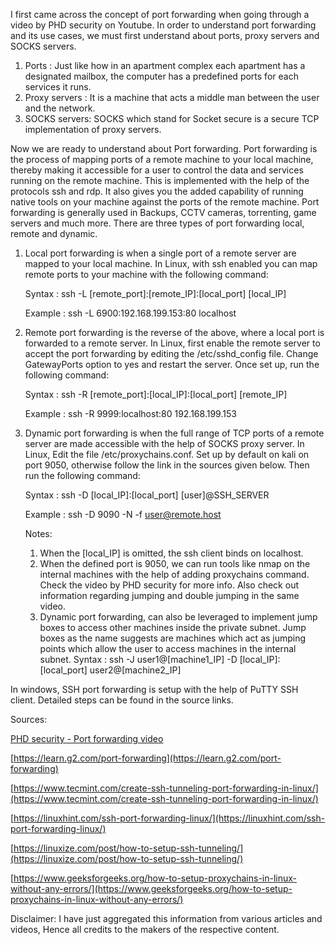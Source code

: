 I first came across the concept of port forwarding when going through a video by PHD security on Youtube. In order to understand port forwarding and its use cases, we must first understand about ports, proxy servers and SOCKS servers. 

1. Ports : Just like how in an apartment complex each apartment has a designated mailbox, the computer has a predefined ports for each services it runs. 
2. Proxy servers : It is a machine that acts a middle man between the user and the network.
3. SOCKS servers: SOCKS which stand for Socket secure is a secure TCP implementation of proxy servers. 

Now we are ready to understand about Port forwarding. Port forwarding is the process of mapping ports of a remote machine to your local machine, thereby making it accessible for a user to control the data and services running on the remote machine. This is implemented with the help of the protocols ssh and rdp. It also gives you the added capability of running native tools on your machine against the ports of the remote machine. Port forwarding is generally used in Backups, CCTV cameras, torrenting, game servers and much more. There are three types of port forwarding local, remote and dynamic. 

1. Local port forwarding is when a single port of a remote server are mapped to your local machine. In Linux, with ssh enabled you can map remote ports to your machine with the following command:
    
    Syntax : ssh -L [remote_port]:[remote_IP]:[local_port] [local_IP]
    
    Example : ssh -L 6900:192.168.199.153:80 localhost
    
2. Remote port forwarding is the reverse of the above, where a local port is forwarded to a remote server. In Linux, first enable the remote server to accept the port forwarding by editing the /etc/sshd_config file. Change GatewayPorts option to yes and restart the server. Once set up, run the following command:
    
    Syntax : ssh -R [remote_port]:[local_IP]:[local_port] [remote_IP]
    
    Example : ssh -R 9999:localhost:80 192.168.199.153
    
3. Dynamic port forwarding is when the full range of TCP ports of a remote server are made accessible with the help of SOCKS proxy server. In Linux, Edit the file /etc/proxychains.conf. Set up by default on kali on port 9050, otherwise follow the link in the sources given below. Then run the following command:
    
    Syntax : ssh -D [local_IP]:[local_port] [user]@SSH_SERVER
    
    Example : ssh -D 9090 -N -f user@remote.host
    
    Notes: 
    
    1. When the [local_IP] is omitted, the ssh client binds on localhost. 
    2. When the defined port is 9050, we can run tools like nmap on the internal machines with the help of adding proxychains command. Check the video by PHD security for more info. Also check out information regarding jumping and double jumping in the same video.
    3. Dynamic port forwarding, can also be leveraged to implement jump boxes to access other machines inside the private subnet. Jump boxes as the name suggests are machines which act as jumping points which allow the user to access machines in the internal subnet.  Syntax : ssh -J user1@[machine1_IP] -D [local_IP]:[local_port] user2@[machine2_IP]

In windows, SSH port forwarding is setup with the help of PuTTY SSH client. Detailed steps can be found in the source links.


Sources:

[PHD security - Port forwarding video](https://www.youtube.com/watch?v=-yACoZ1ctHk)

[https://learn.g2.com/port-forwarding](https://learn.g2.com/port-forwarding)

[https://www.tecmint.com/create-ssh-tunneling-port-forwarding-in-linux/](https://www.tecmint.com/create-ssh-tunneling-port-forwarding-in-linux/)

[https://linuxhint.com/ssh-port-forwarding-linux/](https://linuxhint.com/ssh-port-forwarding-linux/)

[https://linuxize.com/post/how-to-setup-ssh-tunneling/](https://linuxize.com/post/how-to-setup-ssh-tunneling/)

[https://www.geeksforgeeks.org/how-to-setup-proxychains-in-linux-without-any-errors/](https://www.geeksforgeeks.org/how-to-setup-proxychains-in-linux-without-any-errors/)

Disclaimer: I have just aggregated this information from various articles and videos, Hence all credits to the makers of the respective content.
